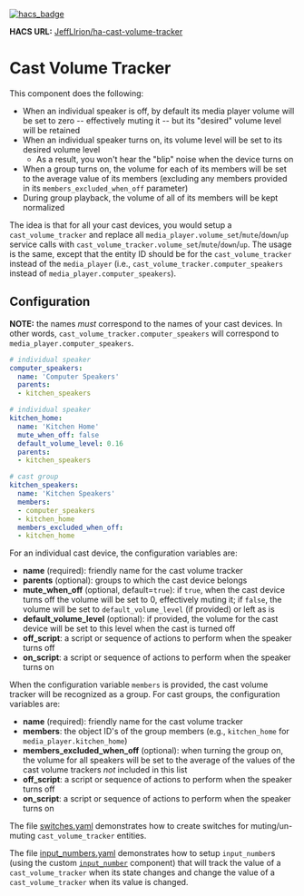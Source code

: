 [![hacs_badge](https://img.shields.io/badge/HACS-Custom-orange.svg)](https://github.com/custom-components/hacs)

**HACS URL:** [JeffLIrion/ha-cast-volume-tracker](https://github.com/JeffLIrion/ha-cast_volume_tracker)


# Cast Volume Tracker

This component does the following:

* When an individual speaker is off, by default its media player volume will be set to zero -- effectively muting it -- but its "desired" volume level will be retained
* When an individual speaker turns on, its volume level will be set to its desired volume level
  * As a result, you won't hear the "blip" noise when the device turns on
* When a group turns on, the volume for each of its members will be set to the average value of its members (excluding any members provided in its `members_excluded_when_off` parameter)
* During group playback, the volume of all of its members will be kept normalized

The idea is that for all your cast devices, you would setup a `cast_volume_tracker` and replace all `media_player.volume_set`/`mute`/`down`/`up` service calls with `cast_volume_tracker.volume_set`/`mute`/`down`/`up`.  The usage is the same, except that the entity ID should be for the `cast_volume_tracker` instead of the `media_player` (i.e., `cast_volume_tracker.computer_speakers` instead of `media_player.computer_speakers`).


## Configuration

**NOTE:** the names *must* correspond to the names of your cast devices.  In other words, `cast_volume_tracker.computer_speakers` will correspond to `media_player.computer_speakers`.

```yaml
# individual speaker
computer_speakers:
  name: 'Computer Speakers'
  parents:
  - kitchen_speakers

# individual speaker
kitchen_home:
  name: 'Kitchen Home'
  mute_when_off: false
  default_volume_level: 0.16
  parents:
  - kitchen_speakers

# cast group
kitchen_speakers:
  name: 'Kitchen Speakers'
  members:
  - computer_speakers
  - kitchen_home
  members_excluded_when_off:
  - kitchen_home
```

For an individual cast device, the configuration variables are:

* **name** (required): friendly name for the cast volume tracker
* **parents** (optional): groups to which the cast device belongs
* **mute_when_off** (optional, default=`true`): if `true`, when the cast device turns off the volume will be set to 0, effectively muting it; if `false`, the volume will be set to `default_volume_level` (if provided) or left as is
* **default_volume_level** (optional): if provided, the volume for the cast device will be set to this level when the cast is turned off
* **off_script**: a script or sequence of actions to perform when the speaker turns off
* **on_script**: a script or sequence of actions to perform when the speaker turns on

When the configuration variable `members` is provided, the cast volume tracker will be recognized as a group.  For cast groups, the configuration variables are:

* **name** (required): friendly name for the cast volume tracker
* **members**: the object ID's of the group members (e.g., `kitchen_home` for `media_player.kitchen_home`)
* **members_excluded_when_off** (optional): when turning the group on, the volume for all speakers will be set to the average of the values of the cast volume trackers *not* included in this list
* **off_script**: a script or sequence of actions to perform when the speaker turns off
* **on_script**: a script or sequence of actions to perform when the speaker turns on

The file [switches.yaml](./example_config/switches.yaml) demonstrates how to create switches for muting/un-muting `cast_volume_tracker` entities.

The file [input_numbers.yaml](./example_config/input_numbers.yaml) demonstrates how to setup `input_number`s (using the custom [`input_number`](https://github.com/JeffLIrion/ha-input_number) component) that will track the value of a `cast_volume_tracker` when its state changes and change the value of a `cast_volume_tracker` when its value is changed.
